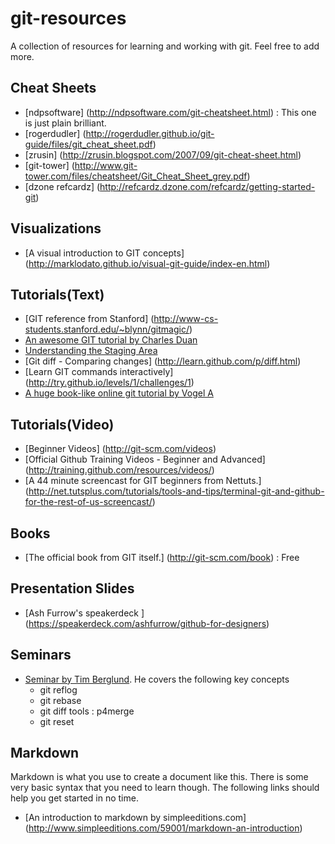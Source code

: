 git-resources
====

A collection of resources for learning and working with git. Feel free to add more.

Cheat Sheets
----
- [ndpsoftware] (http://ndpsoftware.com/git-cheatsheet.html) : This one is just plain brilliant.
- [rogerdudler] (http://rogerdudler.github.io/git-guide/files/git_cheat_sheet.pdf)
- [zrusin] (http://zrusin.blogspot.com/2007/09/git-cheat-sheet.html)
- [git-tower] (http://www.git-tower.com/files/cheatsheet/Git_Cheat_Sheet_grey.pdf)
- [dzone refcardz] (http://refcardz.dzone.com/refcardz/getting-started-git)


Visualizations
----
- [A visual introduction to GIT concepts] (http://marklodato.github.io/visual-git-guide/index-en.html)


Tutorials(Text)
----
- [GIT reference from Stanford] (http://www-cs-students.stanford.edu/~blynn/gitmagic/)
- [An awesome GIT tutorial by Charles Duan](http://www.sbf5.com/~cduan/technical/git/)
- [Understanding the Staging Area](http://gitready.com/beginner/2009/01/18/the-staging-area.html)
- [Git diff - Comparing changes] (http://learn.github.com/p/diff.html)
- [Learn GIT commands interactively] (http://try.github.io/levels/1/challenges/1)
- [A huge book-like online git tutorial by Vogel A](http://www.vogella.com/articles/Git/article.html)


Tutorials(Video)
----
- [Beginner Videos] (http://git-scm.com/videos)
- [Official Github Training Videos - Beginner and Advanced] (http://training.github.com/resources/videos/)
- [A 44 minute screencast for GIT beginners from Nettuts.] (http://net.tutsplus.com/tutorials/tools-and-tips/terminal-git-and-github-for-the-rest-of-us-screencast/)


Books
----
- [The official book from GIT itself.] (http://git-scm.com/book) : Free


Presentation Slides
----
- [Ash Furrow's speakerdeck ] (https://speakerdeck.com/ashfurrow/github-for-designers)


Seminars
----
- [Seminar by Tim Berglund](http://vimeo.com/49444883). He covers the following key concepts
  - git reflog
  - git rebase
  - git diff tools : p4merge
  - git reset



Markdown
----
Markdown is what you use to create a document like this. There is some very basic syntax that you need to learn though. The following links should help you get started in no time.
- [An introduction to markdown by simpleeditions.com] (http://www.simpleeditions.com/59001/markdown-an-introduction)








